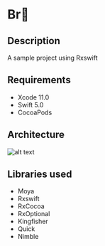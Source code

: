 # Br🍻

## Description
A sample project using Rxswift

## Requirements
* Xcode 11.0
* Swift 5.0
* CocoaPods

## Architecture
![alt text](https://github.com/jinvx/Br/blob/master/MVVM.png 
"mvvm")

## Libraries used
* Moya
* Rxswift
* RxCocoa
* RxOptional
* Kingfisher
* Quick
* Nimble

